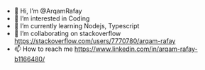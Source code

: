 - 👋 Hi, I’m @ArqamRafay
- 👀 I’m interested in Coding
- 🌱 I’m currently learning Nodejs, Typescript
- 💞️ I’m collaborating on stackoverflow https://stackoverflow.com/users/7770780/arqam-rafay
- 📫 How to reach me https://www.linkedin.com/in/arqam-rafay-b1166480/

<!---
ArqamRafay/ArqamRafay is a ✨ special ✨ repository because its `README.md` (this file) appears on your GitHub profile.
You can click the Preview link to take a look at your changes.
--->
